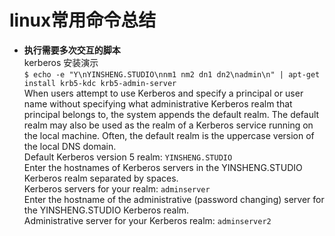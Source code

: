 # linux常用命令总结

- **执行需要多次交互的脚本**  
kerberos 安装演示  
`$ echo -e "Y\nYINSHENG.STUDIO\nnm1 nm2 dn1 dn2\nadmin\n" | apt-get install krb5-kdc krb5-admin-server`  
When users attempt to use Kerberos and specify a principal or user
name without specifying what administrative Kerberos realm that
principal belongs to, the system appends the default realm.  The
default realm may also be used as the realm of a Kerberos service
running on the local machine.  Often, the default realm is the
uppercase version of the local DNS domain.  
Default Kerberos version 5 realm: `YINSHENG.STUDIO`  
Enter the hostnames of Kerberos servers in the YINSHENG.STUDIO
Kerberos realm separated by spaces.  
Kerberos servers for your realm: `adminserver`  
Enter the hostname of the administrative (password changing) server
for the YINSHENG.STUDIO Kerberos realm.  
Administrative server for your Kerberos realm: `adminserver2`

